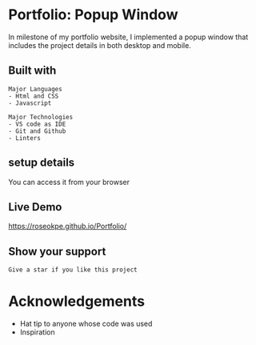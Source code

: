# Portfolio: Popup Window
In milestone of my portfolio website, I implemented a popup window that includes the project details in both desktop and mobile.

## Built with 
    Major Languages
    - Html and CSS
    - Javascript
    
    Major Technologies
    - VS code as IDE
    - Git and Github
    - Linters

## setup details 
You can access it from your browser

## Live Demo
 https://roseokpe.github.io/Portfolio/

## Show your support
    Give a star if you like this project

# Acknowledgements
  -   Hat tip to anyone whose code was used
  -   Inspiration
